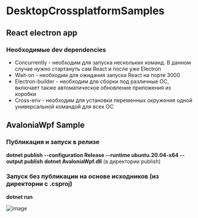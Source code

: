 # DesktopCrossplatformSamples

## React electron app

### Необходимые dev dependencies
* Concurrently - необходим для запуска нескольких команд. В данном случае нужно стартануть сам React и после уже Electron
* Wait-on - необходим для ожидания запуска React на порте 3000
* Electron-builder - необходим для сборки под различные ОС, включает также автоматическое обновление приложения из коробки
* Cross-env - необходим для установки переменных окружения одной универсальной командой для всех ОС

## AvaloniaWpf Sample

### Публикация и запуск в релизе
**dotnet publish --configuration Release --runtime ubuntu.20.04-x64 --output publish**
**dotnet AvaloniaWpf.dll** (в директории publish)

### Запуск без публикации на основе исходников (из директории с .csproj)
**dotnet run**

![image](https://user-images.githubusercontent.com/57220464/194752787-b61cef52-2f49-4204-a818-95d4ef3d6ae2.png)

